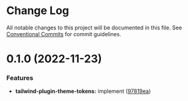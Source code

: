 # Change Log

All notable changes to this project will be documented in this file.
See [Conventional Commits](https://conventionalcommits.org) for commit guidelines.

# 0.1.0 (2022-11-23)

### Features

- **tailwind-plugin-theme-tokens:** implement ([97819ea](https://github.com/tkofh/fashionable/commit/97819eaae69a1199b1ca3d6ad9fcfb403377df00))
